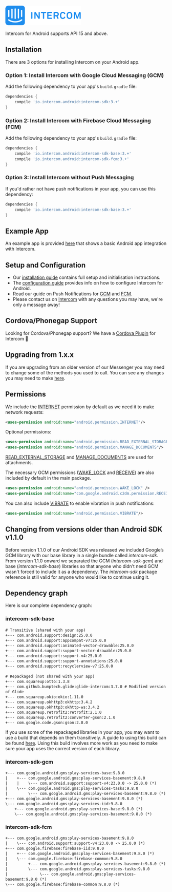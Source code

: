![Intercom](samples/Intercom_logo-github.png)

Intercom for Android supports API 15 and above.
## Installation
There are 3 options for installing Intercom on your Android app.
### Option 1: Install Intercom with Google Cloud Messaging (GCM) 

Add the following dependency to your app's `build.gradle` file:
```groovy
dependencies {
    compile 'io.intercom.android:intercom-sdk:3.+'
}
```

### Option 2: Install Intercom with Firebase Cloud Messaging (FCM) 
Add the following dependency to your app's `build.gradle` file:
```groovy
dependencies {
    compile 'io.intercom.android:intercom-sdk-base:3.+'
    compile 'io.intercom.android:intercom-sdk-fcm:3.+'
}
```

### Option 3: Install Intercom without Push Messaging  

If you'd rather not have push notifications in your app, you can use this dependency: 
```groovy
dependencies {
    compile 'io.intercom.android:intercom-sdk-base:3.+'
}
```

## Example App
An example app is provided [here](https://github.com/intercom/intercom-android/tree/master/samples) that shows a basic Android app integration with Intercom.

## Setup and Configuration

* Our [installation guide](https://developers.intercom.com/v2.0/docs/android-installation) contains full setup and initialisation instructions.
* The [configuration guide](https://developers.intercom.com/v2.0/docs/android-configuration) provides info on how to configure Intercom for Android.
* Read our guide on Push Notifications for [GCM](https://developers.intercom.com/v2.0/docs/android-gcm-push-notifications) and [FCM](https://developers.intercom.com/v2.0/docs/android-fcm-push-notifications).
* Please contact us on [Intercom](https://www.intercom.com/) with any questions you may have, we're only a message away!

## Cordova/Phonegap Support
Looking for Cordova/Phonegap support? We have a [Cordova Plugin](https://github.com/intercom/intercom-cordova) for Intercom 🎉

## Upgrading from 1.x.x
If you are upgrading from an older version of our Messenger you may need to change some of the methods you used to call. You can see any changes you may need to make [here](https://docs.intercom.com/a-guide-to-the-new-intercom-messenger/upgrade-to-the-new-messenger-android).


## Permissions

We include the [INTERNET](http://developer.android.com/reference/android/Manifest.permission.html#INTERNET) permission by default as we need it to make network requests:

```xml
<uses-permission android:name="android.permission.INTERNET"/>
```  

Optional permissions:

```xml
<uses-permission android:name="android.permission.READ_EXTERNAL_STORAGE"/>
<uses-permission android:name="android.permission.MANAGE_DOCUMENTS"/>
```

[READ\_EXTERNAL\_STORAGE](http://developer.android.com/reference/android/Manifest.permission.html#READ_EXTERNAL_STORAGE) and [MANAGE_DOCUMENTS](http://developer.android.com/reference/android/Manifest.permission.html#MANAGE_DOCUMENTS) are used for attachments.

The necessary GCM permissions ([WAKE_LOCK](http://developer.android.com/reference/android/Manifest.permission.html#WAKE_LOCK) and [RECEIVE](https://developer.android.com/google/gcm/client.html#manifest)) are also included by default in the main package.

```xml
<uses-permission android:name="android.permission.WAKE_LOCK" />
<uses-permission android:name="com.google.android.c2dm.permission.RECEIVE" />
```

You can also include [VIBRATE](http://developer.android.com/reference/android/Manifest.permission.html#VIBRATE) to enable vibration in push notifications:

```xml
<uses-permission android:name="android.permission.VIBRATE"/>
```

## Changing from versions older than Android SDK v1.1.0

Before version 1.1.0 of our Android SDK was released we included Google’s GCM library with our base library in a single bundle called *intercom-sdk*. From version 1.1.0 onward we separated the GCM (*intercom-sdk-gcm*) and base (*intercom-sdk-base*) libraries so that anyone who didn’t need GCM wasn't forced to include it as a dependency. The *intercom-sdk* package reference is still valid for anyone who would like to continue using it.

## Dependency graph

Here is our complete dependency graph:

### intercom-sdk-base
```
# Transitive (shared with your app)
+--- com.android.support:design:25.0.0
+--- com.android.support:appcompat-v7:25.0.0
+--- com.android.support:animated-vector-drawable:25.0.0
+--- com.android.support:support-vector-drawable:25.0.0
+--- com.android.support:support-v4:25.0.0
+--- com.android.support:support-annotations:25.0.0
+--- com.android.support:recyclerview-v7:25.0.0

# Repackaged (not shared with your app)
+--- com.squareup:otto:1.3.8
+--- com.github.bumptech.glide:glide-intercom:3.7.0 # Modified version of Glide
+--- com.squareup.okio:okio:1.11.0
+--- com.squareup.okhttp3:okhttp:3.4.2
+--- com.squareup.okhttp3:okhttp-ws:3.4.2
+--- com.squareup.retrofit2:retrofit:2.1.0
+--- com.squareup.retrofit2:converter-gson:2.1.0
+--- com.google.code.gson:gson:2.8.0
```

If you use some of the repackaged libraries in your app, you may want to use a build that depends on them transitively. A guide to using this build can be found [here](https://docs.intercom.com/configure-intercom-for-your-product-or-site/configure-intercom-for-mobile/using-transitive-dependencies-with-intercom-for-android). Using this build involves more work as you need to make sure your app uses the correct version of each library.

### intercom-sdk-gcm
```
+--- com.google.android.gms:play-services-base:9.8.0
|    +--- com.google.android.gms:play-services-basement:9.8.0
|    |    \--- com.android.support:support-v4:23.0.0 -> 25.0.0 (*)
|    \--- com.google.android.gms:play-services-tasks:9.8.0
|         \--- com.google.android.gms:play-services-basement:9.8.0 (*)
+--- com.google.android.gms:play-services-basement:9.8.0 (*)
\--- com.google.android.gms:play-services-iid:9.8.0
    +--- com.google.android.gms:play-services-base:9.8.0 (*)
    \--- com.google.android.gms:play-services-basement:9.8.0 (*)
```

### intercom-sdk-fcm
```
+--- com.google.android.gms:play-services-basement:9.8.0
|    \--- com.android.support:support-v4:23.0.0 -> 25.0.0 (*)
+--- com.google.firebase:firebase-iid:9.8.0
|    +--- com.google.android.gms:play-services-basement:9.8.0 (*)
|    \--- com.google.firebase:firebase-common:9.8.0
|         +--- com.google.android.gms:play-services-basement:9.8.0 (*)
|         \--- com.google.android.gms:play-services-tasks:9.8.0
|              \--- com.google.android.gms:play-services-basement:9.8.0 (*)
\--- com.google.firebase:firebase-common:9.8.0 (*)
```
